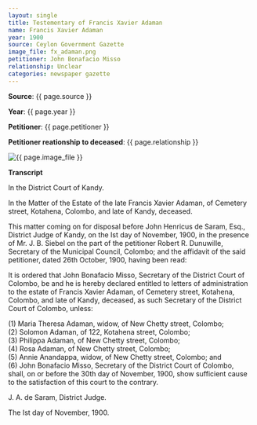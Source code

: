 ```yaml
---
layout: single
title: Testementary of Francis Xavier Adaman
name: Francis Xavier Adaman
year: 1900
source: Ceylon Government Gazette
image_file: fx_adaman.png
petitioner: John Bonafacio Misso
relationship: Unclear
categories: newspaper gazette
---
```




  **Source**: {{ page.source }}

  **Year**: {{ page.year }}

  **Petitioner**: {{ page.petitioner }}

  **Petitioner reationship to deceased**: {{ page.relationship }} 

 <img src="/family-history/assets/images/gazette/{{ page.image_file }}" alt="{{ page.image_file }}">

 **Transcript** 

In the District Court of Kandy.

In the Matter of the Estate of the late Francis Xavier Adaman, of Cemetery street, Kotahena, Colombo, and late of Kandy, deceased.

This matter coming on for disposal before John Henricus de Saram, Esq., District Judge of Kandy, on the Ist day of November, 1900, in the presence of Mr. J. B. Siebel on the part of the petitioner Robert R. Dunuwille, Secretary of the Municipal Council, Colombo; and the affidavit of the said petitioner, dated 26th October, 1900, having been read:

It is ordered that John Bonafacio Misso, Secretary of the District Court of Colombo, be and he is hereby declared entitled to letters of administration to the estate of Francis Xavier Adaman, of Cemetery street, Kotahena, Colombo, and late of Kandy, deceased, as such Secretary of the District Court of Colombo, unless:

(1) Maria Theresa Adaman, widow, of New Chetty street, Colombo; <br />
(2) Solomon Adaman, of 122, Kotahena street, Colombo;<br />
(3) Philippa Adaman, of New Chetty street, Colombo;<br />
(4) Rosa Adaman, of New Chetty street, Colombo;<br />
(5) Annie Anandappa, widow, of New Chetty street, Colombo; and<br />
(6) John Bonafacio Misso, Secretary of the District Court of Colombo,<br />
shall, on or before the 30th day of November, 1900, show sufficient cause to the satisfaction of this court to the contrary.

J. A. de Saram,
District Judge.

The Ist day of November, 1900.